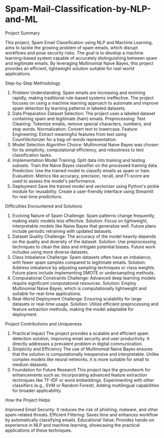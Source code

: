 # Spam-Mail-Classification-by-NLP-and-ML
Project Summary

This project, Spam Email Classification using NLP and Machine Learning, aims to tackle the growing problem of spam emails, which disrupt workflows and pose security risks. The goal is to develop a machine learning-based system capable of accurately distinguishing between spam and legitimate emails. By leveraging Multinomial Naive Bayes, this project provides an efficient, lightweight solution suitable for real-world applications.

Step-by-Step Methodology
1. Problem Understanding:
Spam emails are increasing and evolving rapidly, making traditional rule-based systems ineffective.
The project focuses on using a machine learning approach to automate and improve spam detection by learning patterns in labeled datasets.
2. Data Preparation
Dataset Selection: The project uses a labeled dataset containing spam and legitimate (ham) emails.
Preprocessing:
Text Cleaning: Tokenize emails, remove special characters, numbers, and stop words.
Normalization: Convert text to lowercase.
Feature Engineering: Extract meaningful features from text using CountVectorizer for a bag-of-words representation.
3. Model Selection
Algorithm Choice: Multinomial Naive Bayes was chosen for its simplicity, computational efficiency, and robustness to text classification tasks.
4. Implementation
Model Training:
Split data into training and testing subsets.
Train the Naive Bayes classifier on the processed training data.
Prediction: Use the trained model to classify emails as spam or ham.
Evaluation:
Metrics like accuracy, precision, recall, and F1-score are used to assess the model's performance.
5. Deployment
Save the trained model and vectorizer using Python's pickle module for reusability.
Create a user-friendly interface using Streamlit for real-time predictions.

Difficulties Encountered and Solutions

1. Evolving Nature of Spam
Challenge: Spam patterns change frequently, making static models less effective.
Solution: Focus on lightweight, interpretable models like Naive Bayes that generalize well. Future plans include periodic retraining with updated datasets.
2. Dataset Quality
Challenge: The accuracy of the model heavily depends on the quality and diversity of the dataset.
Solution: Use preprocessing techniques to clean the data and mitigate potential biases. Future work includes using more diverse datasets.
3. Class Imbalance
Challenge: Spam datasets often have an imbalance, with fewer spam samples compared to legitimate emails.
Solution: Address imbalance by adjusting sampling techniques or class weights. Future plans include implementing SMOTE or undersampling methods.
4. Computational Constraints
Challenge: Advanced deep learning models require significant computational resources.
Solution: Employ Multinomial Naive Bayes, which is computationally lightweight and suitable for real-time applications.
5. Real-World Deployment
Challenge: Ensuring scalability for large datasets or real-time usage.
Solution: Utilize efficient preprocessing and feature extraction methods, making the model adaptable for deployment.

Project Contributions and Uniqueness

1. Practical Impact
The project provides a scalable and efficient spam detection solution, improving email security and user productivity.
It directly addresses a prevalent problem in digital communication.
2. Simplicity and Efficiency
The use of Multinomial Naive Bayes ensures that the solution is computationally inexpensive and interpretable.
Unlike complex models like neural networks, it is more suitable for small to medium datasets.
3. Foundation for Future Research
This project lays the groundwork for enhancements such as:
Incorporating advanced feature extraction techniques like TF-IDF or word embeddings.
Experimenting with other classifiers (e.g., SVM or Random Forest).
Adding multilingual capabilities for broader applicability.

How the Project Helps

Improved Email Security: It reduces the risk of phishing, malware, and other spam-related threats.
Efficient Filtering: Saves time and enhances workflow by automatically classifying emails.
Educational Value: Provides hands-on experience in NLP and machine learning, showcasing the practical applications of these techniques.
